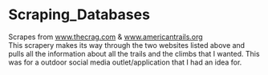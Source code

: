 # Scraping_Databases
Scrapes from www.thecrag.com & www.americantrails.org <br />
This scrapery makes its way through the two websites listed above and pulls all the information about all the trails and the climbs that I wanted. This was for a outdoor social media outlet/application that I had an idea for.
